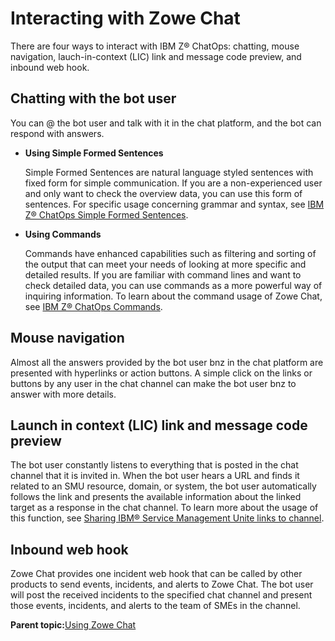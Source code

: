 # Interacting with Zowe Chat

There are four ways to interact with IBM Z® ChatOps: chatting, mouse navigation, lauch-in-context \(LIC\) link and message code preview, and inbound web hook.

## Chatting with the bot user

You can @ the bot user and talk with it in the chat platform, and the bot can respond with answers.

-   **Using Simple Formed Sentences**

    Simple Formed Sentences are natural language styled sentences with fixed form for simple communication. If you are a non-experienced user and only want to check the overview data, you can use this form of sentences. For specific usage concerning grammar and syntax, see [IBM Z® ChatOps Simple Formed Sentences](chatops_sfs.md).

-   **Using Commands**

    Commands have enhanced capabilities such as filtering and sorting of the output that can meet your needs of looking at more specific and detailed results. If you are familiar with command lines and want to check detailed data, you can use commands as a more powerful way of inquiring information. To learn about the command usage of Zowe Chat, see [IBM Z® ChatOps Commands](chatops_cli_cli.md).


## Mouse navigation

Almost all the answers provided by the bot user bnz in the chat platform are presented with hyperlinks or action buttons. A simple click on the links or buttons by any user in the chat channel can make the bot user bnz to answer with more details.

## Launch in context \(LIC\) link and message code preview

The bot user constantly listens to everything that is posted in the chat channel that it is invited in. When the bot user hears a URL and finds it related to an SMU resource, domain, or system, the bot user automatically follows the link and presents the available information about the linked target as a response in the chat channel. To learn more about the usage of this function, see [Sharing IBM® Service Management Unite links to channel](chatops_first_steps_smu_links.md).

## Inbound web hook

Zowe Chat provides one incident web hook that can be called by other products to send events, incidents, and alerts to Zowe Chat. The bot user will post the received incidents to the specified chat channel and present those events, incidents, and alerts to the team of SMEs in the channel.

**Parent topic:**[Using Zowe Chat](chatops_first_steps.md)

